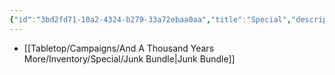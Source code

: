 ```yaml
---
{"id":"3bd2fd71-10a2-4324-b279-33a72ebaa0aa","title":"Special","description":"Inventory - Special","publish":true,"date_created":"Wednesday, April 17th 2024, 4:27:38 pm","date_modified":"Friday, April 26th 2024, 11:23:03 pm","editing_lock":true,"live_preview":true,"cssclasses":["mado-heading","index-page","hide-date"],"path":"Tabletop/Campaigns/And A Thousand Years More/Inventory/Special/index.md","permalink":"/tabletop/campaigns/and-a-thousand-years-more/inventory/special/index/","PassFrontmatter":true}
---
```



- [[Tabletop/Campaigns/And A Thousand Years More/Inventory/Special/Junk Bundle\|Junk Bundle]]

